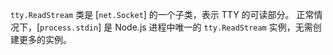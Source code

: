 <!-- YAML
added: v0.5.8
-->

`tty.ReadStream` 类是 [`net.Socket`] 的一个子类，表示 TTY 的可读部分。
正常情况下，[`process.stdin`] 是 Node.js 进程中唯一的 `tty.ReadStream` 实例，无需创建更多的实例。

